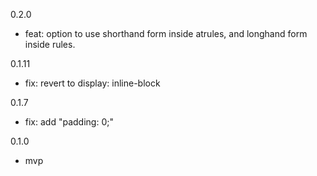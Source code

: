 0.2.0
- feat: option to use shorthand form inside atrules, and longhand form inside rules.

0.1.11
- fix: revert to display: inline-block

0.1.7
- fix: add "padding: 0;"

0.1.0
- mvp
